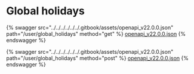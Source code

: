 # Global holidays

{% swagger src="../../../../../../.gitbook/assets/openapi_v22.0.0.json" path="/user/global_holidays" method="get" %}
[openapi_v22.0.0.json](../../../../../../.gitbook/assets/openapi_v22.0.0.json)
{% endswagger %}

{% swagger src="../../../../../../.gitbook/assets/openapi_v22.0.0.json" path="/user/global_holidays" method="post" %}
[openapi_v22.0.0.json](../../../../../../.gitbook/assets/openapi_v22.0.0.json)
{% endswagger %}
